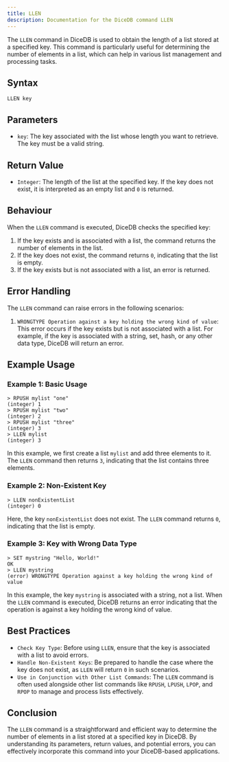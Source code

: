 ```yaml
---
title: LLEN
description: Documentation for the DiceDB command LLEN
---
```


The `LLEN` command in DiceDB is used to obtain the length of a list stored at a specified key. This command is particularly useful for determining the number of elements in a list, which can help in various list management and processing tasks.

## Syntax

```
LLEN key
```

## Parameters

- `key`: The key associated with the list whose length you want to retrieve. The key must be a valid string.

## Return Value

- `Integer`: The length of the list at the specified key. If the key does not exist, it is interpreted as an empty list and `0` is returned.

## Behaviour

When the `LLEN` command is executed, DiceDB checks the specified key:

1. If the key exists and is associated with a list, the command returns the number of elements in the list.
1. If the key does not exist, the command returns `0`, indicating that the list is empty.
1. If the key exists but is not associated with a list, an error is returned.

## Error Handling

The `LLEN` command can raise errors in the following scenarios:

1. `WRONGTYPE Operation against a key holding the wrong kind of value`: This error occurs if the key exists but is not associated with a list. For example, if the key is associated with a string, set, hash, or any other data type, DiceDB will return an error.

## Example Usage

### Example 1: Basic Usage

```DiceDB
> RPUSH mylist "one"
(integer) 1
> RPUSH mylist "two"
(integer) 2
> RPUSH mylist "three"
(integer) 3
> LLEN mylist
(integer) 3
```

In this example, we first create a list `mylist` and add three elements to it. The `LLEN` command then returns `3`, indicating that the list contains three elements.

### Example 2: Non-Existent Key

```DiceDB
> LLEN nonExistentList
(integer) 0
```

Here, the key `nonExistentList` does not exist. The `LLEN` command returns `0`, indicating that the list is empty.

### Example 3: Key with Wrong Data Type

```DiceDB
> SET mystring "Hello, World!"
OK
> LLEN mystring
(error) WRONGTYPE Operation against a key holding the wrong kind of value
```

In this example, the key `mystring` is associated with a string, not a list. When the `LLEN` command is executed, DiceDB returns an error indicating that the operation is against a key holding the wrong kind of value.

## Best Practices

- `Check Key Type`: Before using `LLEN`, ensure that the key is associated with a list to avoid errors.
- `Handle Non-Existent Keys`: Be prepared to handle the case where the key does not exist, as `LLEN` will return `0` in such scenarios.
- `Use in Conjunction with Other List Commands`: The `LLEN` command is often used alongside other list commands like `RPUSH`, `LPUSH`, `LPOP`, and `RPOP` to manage and process lists effectively.

## Conclusion

The `LLEN` command is a straightforward and efficient way to determine the number of elements in a list stored at a specified key in DiceDB. By understanding its parameters, return values, and potential errors, you can effectively incorporate this command into your DiceDB-based applications.

